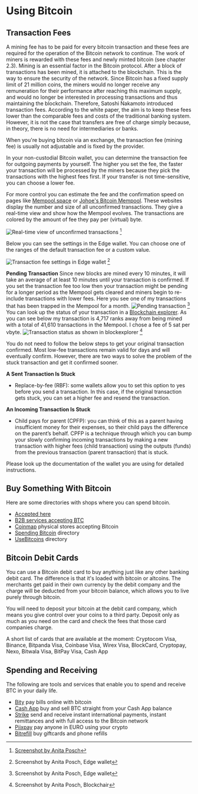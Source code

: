 # Using Bitcoin

## Transaction Fees
A mining fee has to be paid for every bitcoin transaction and these fees are required for the operation of the Bitcoin network to continue. The work of miners is rewarded with these fees and newly minted bitcoin (see chapter 2.3). Mining is an essential factor in the Bitcoin protocol. After a block of transactions has been mined, it is attached to the blockchain. This is the way to ensure the security of the network. Since Bitcoin has a fixed supply limit of 21 million coins, the miners would no longer receive any remuneration for their performance after reaching this maximum supply, and would no longer be interested in processing transactions and thus maintaining the blockchain. Therefore, Satoshi Nakamoto introduced transaction fees. According to the white paper, the aim is to keep these fees lower than the comparable fees and costs of the traditional banking system. However, it is not the case that transfers are free of charge simply because, in theory, there is no need for intermediaries or banks.

When you're buying bitcoin via an exchange, the transaction fee (mining fee) is usually not adjustable and is fixed by the provider.

In your non-custodial Bitcoin wallet, you can determine the transaction fee for outgoing payments by yourself. The higher you set the fee, the faster your transaction will be processed by the miners because they pick the transactions with the highest fees first. If your transfer is not time-sensitive, you can choose a lower fee.

For more control you can estimate the fee and the confirmation speed on pages like [Mempool.space](https://mempool.space/) or [Johoe's Bitcoin Mempool](https://jochen-hoenicke.de/queue/). These websites display the number and size of all unconfirmed transactions. They give a real-time view and show how the Mempool evolves. The transactions are colored by the amount of fee they pay per (virtual) byte.

![Real-time view of unconfirmed transactions](assets/_Mempool-space-white-back.png) [^74]

Below you can see the settings in the Edge wallet. You can choose one of the ranges of the default transaction fee or a custom value.

![Transaction fee settings in Edge wallet](assets/_transaction-fee-setting.png) [^75]

**Pending Transaction**
Since new blocks are mined every 10 minutes, it will take an average of at least 10 minutes until your transaction is confirmed. If you set the transaction fee too low then your transaction might be pending for a longer period as the Mempool gets cleared and miners begin to re-include transactions with lower fees. Here you see one of my transactions that has been trapped in the Mempool for a month.
![Pending transaction](assets/_Pending-transaction-edge.png) [^76]
You can look up the status of your transaction in a [Blockchain explorer](https://blockchair.com). As you can see below my transaction is 4,717 ranks away from being mined with a total of 41,610 transactions in the Mempool. I chose a fee of 5 sat per vbyte.
![Transaction status as shown in blockexplorer](assets/_Pending-transaction-explorer.png) [^77]

You do not need to follow the below steps to get your original transaction confirmed. Most low-fee transactions remain valid for days and will eventually confirm. However, there are two ways to solve the problem of the stuck transaction and get it confirmed sooner.

**A Sent Transaction Is Stuck**
* Replace-by-fee (RBF): some wallets allow you to set this option to yes before you send a transaction. In this case, if the original transaction gets stuck, you can set a higher fee and resend the transaction.

**An Incoming Transaction Is Stuck**
* Child pays for parent (CPFP): you can think of this as a parent having insufficient money for their expenses, so their child pays the difference on the parent’s behalf. CPFP is a technique through which you can bump your slowly confirming incoming transactions by making a new transaction with higher fees (child transaction) using the outputs (funds) from the previous transaction (parent transaction) that is stuck.

Please look up the documentation of the wallet you are using for detailed instructions.

## Buy Something With Bitcoin
Here are some directories with shops where you can spend bitcoin.
* [Accepted here](https://www.acceptedhere.io)
* [B2B services accepting BTC](https://cryptwerk.com/companies/b2b/btc/)
* [Coinmap](https://coinmap.org/view/) physical stores accepting Bitcoin
* [Spending Bitcoin](https://spending-bitcoin.com/) directory
* [UseBitcoins](https://usebitcoins.info/) directory

## Bitcoin Debit Cards
You can use a Bitcoin debit card to buy anything just like any other banking debit card. The difference is that it's loaded with bitcoin or altcoins. The merchants get paid in their own currency by the debit company and the charge will be deducted from your bitcoin balance, which allows you to live purely through bitcoin.

You will need to deposit your bitcoin at the debit card company, which means you give control over your coins to a third party. Deposit only as much as you need on the card and check the fees that those card companies charge.

A short list of cards that are available at the moment:
Cryptocom Visa, Binance, Bitpanda Visa, Coinbase Visa, Wirex Visa, BlockCard, Cryptopay, Nexo, Bitwala Visa, BitPay Visa, Cash App

## Spending and Receiving
The following are tools and services that enable you to spend and receive BTC in your daily life.
* [Bity](https://bity.com/products/crypto-online-bill-pay/) pay bills online with bitcoin
* [Cash App](https://cash.app/bitcoin) buy and sell BTC straight from your Cash App balance
* [Strike](https://global.strike.me/) send and receive instant international payments, instant remittances and with full access to the Bitcoin network
* [Piixpay](https://www.piixpay.com/?lang=en) pay anyone in EURO using your crypto
* [Bitrefill](https://www.bitrefill.com/?hl=en) buy giftcards and phone refills

[^74]: [Screenshot by Anita Posch](https://mempool.space)
[^75]: Screenshot by Anita Posch, Edge wallet
[^76]: Screenshot by Anita Posch, Edge wallet
[^77]: Screenshot by Anita Posch, Blockchair
